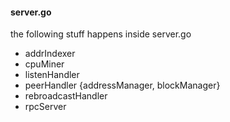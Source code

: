 
#### server.go

the following stuff happens inside server.go

* addrIndexer
* cpuMiner
* listenHandler
* peerHandler {addressManager, blockManager}
* rebroadcastHandler
* rpcServer
